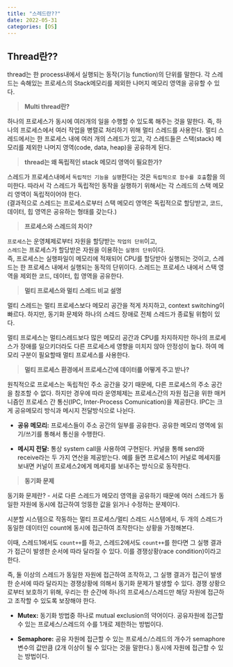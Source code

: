 ```yaml
---
title: "스레드란??"
date: 2022-05-31
categories: [OS]
---
```


## Thread란??

thread는 한 process내에서 실행되는 동작(기능 function)의 단위를 말한다. 각 스레드는 속해있는 프로세스의 Stack메모리를 제외한 나머지 메모리 영역을 공유할 수 있다.

> **Multi thread란?**

하나의 프로세스가 동시에 여러개의 일을 수행할 수 있도록 해주는 것을 말한다. 즉, 하나의 프로세스에서 여러 작업을 병렬로 처리하기 위해 멀티 스레드를 사용한다. 멀티 스레드에서는 한 프로세스 내에 여러 개의 스레드가 있고, 각 스레드들은 스택(stack) 메모리를 제외한 나머지 영역(code, data, heap)을 공유하게 된다.

> **thread는 왜 독립적인 stack 메모리 영역이 필요한가?**

스레드가 프로세스내에서 `독립적인 기능을 실행`한다는 것은 `독립적으로 함수를 호출`함을 의미한다. 따라서 각 스레드가 독립적인 동작을 실행하기 위해서는 각 스레드의 스택 메모리 영역이 독립적이어야 한다.  
(결과적으로 스레드는 프로세스로부터 스택 메모리 영역은 독립적으로 할당받고, 코드, 데이터, 힙 영역은 공유하는 형태를 갖는다.)

> **프로세스와 스레드의 차이?**

`프로세스`는 운영체제로부터 자원을 할당받는 `작업의 단위`이고,  
`스레드`는 프로세스가 할당받은 자원을 이용하는 `실행의 단위`이다.  
즉, 프로세스는 실행파일이 메모리에 적재되어 CPU를 할당받아 실행되는 것이고, 스레드는 한 프로세스 내에서 실행되는 동작의 단위이다. 스레드는 프로세스 내에서 스택 영역을 제외한 코드, 데이터, 힙 영역을 공유한다.

> **멀티 프로세스와 멀티 스레드 비교 설명**

멀티 스레드는 멀티 프로세스보다 메모리 공간을 적게 차지하고, context switching이 빠르다. 하지만, 동기화 문제와 하나의 스레드 장애로 전체 스레드가 종료될 위험이 있다.

멀티 프로세스는 멀티스레드보다 많은 메모리 공간과 CPU를 차지하지만 하나의 프로세스가 장애를 일으키더라도 다른 프로세스세 영향을 미치지 않아 안정성이 높다. 하여 메모리 구분이 필요할때 멀티 프로세스를 사용한다.

> **멀티 프로세스 환경에서 프로세스간에 데이터를 어떻게 주고 받나?**

원칙적으로 프로세스는 독립적인 주소 공간을 갖기 때문에, 다른 프로세스의 주소 공간을 참조할 수 없다. 하지만 경우에 따라 운영체제는 프로세스간의 자원 접근을 위한 매커니즘인 프로세스 간 통신(IPC, Inter-Process Comunication)을 제공한다. IPC는 크게 공유메모리 방식과 메시지 전달방식으로 나뉜다.

-   **공유 메모리:** 프로세스들이 주소 공간의 일부를 공유한다. 공유한 메모리 영역에 읽기/쓰기를 통해서 통신을 수행한다.
    
-   **메시지 전달:** 통상 system call을 사용하여 구현된다. 커널을 통해 send와 receive라는 두 가지 연산을 제공받는다. 예를 들면 프로세스1이 커널로 메세지를 보내면 커널이 프로세스2에게 메세지를 보내주는 방식으로 동작한다.
    

> **동기화 문제**

동기화 문제란? - 서로 다른 스레드가 메모리 영역을 공유하기 때문에 여러 스레드가 동일한 자원에 동시에 접근하여 엉뚱한 값을 읽거나 수정하는 문제이다.

시분할 시스템으로 작동하는 멀티 프로세스/멀티 스레드 시스템에서, 두 개의 스레드가 동일한 데이터인 count에 동시에 접근하여 조작한다는 상황을 가정해본다.

이때, 스레드1에서도 `count++`를 하고, 스레드2에서도 `count++`를 한다면 그 실행 결과가 접근이 발생한 순서에 따라 달라질 수 있다. 이를 경쟁상황(race condition)이라고 한다.

즉, 둘 이상의 스레드가 동일한 자원에 접근하여 조작하고, 그 실행 결과가 접근이 발생한 순서에 따라 달라지는 경쟁상황에 의해서 동기화 문제가 발생할 수 있다. 경쟁 상황으로부터 보호하기 위해, 우리는 한 순간에 하나의 프로세스/스레드만 해당 자원에 접근하고 조작할 수 있도록 보장해야 한다.

-   **Mutex:** 동기화 방법중 하나로 mutual exclusion의 약어이다. 공유자원에 접근할 수 있는 프로세스/스레드의 수를 1개로 제한하는 방법이다.
    
-   **Semaphore:** 공유 자원에 접근할 수 있는 프로세스/스레드의 개수가 semaphore 변수의 값만큼 (2개 이상이 될 수 있다는 것을 말한다.) 동시에 자원에 접근할 수 있는 방법이다.
